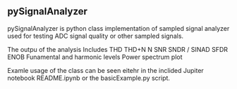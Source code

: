 ## pySignalAnalyzer
pySignalAnalyzer is python class implementation of sampled signal analyzer used for testing ADC signal quality or other sampled signals.

The outpu of the analysis Includes 
THD
THD+N
N
SNR
SNDR / SINAD
SFDR
ENOB
Funamental and harmonic levels
Power spectrum plot

Examle usage of the class can be seen eitehr in the inclided Jupiter notebook README.ipynb or the basicExample.py script.
